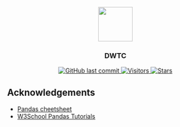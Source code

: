 <p align="center">
    <img width="80" src="https://gitee.com/szj2ys/Pictures/raw/master/logo/buffalo.png"/>
</p>

<h3 align="center">
    <p>DWTC</p>
</h3>

<p align="center">
    <a href="https://github.com/szj2ys/investing">
        <img src="https://img.shields.io/github/last-commit/szj2ys/investing?color=blue" alt="GitHub last commit"/>
    </a>
    <a href="https://github.com/szj2ys/investing">
        <img src="https://visitor-badge.glitch.me/badge?page_id=szj2ys.investing" alt="Visitors"/>
    </a>
    <a href="https://github.com/szj2ys/investing">
        <img src="https://img.shields.io/github/stars/szj2ys/investing?style=social" alt="Stars"/>
    </a>
</p>

## Acknowledgements
- [Pandas cheetsheet](http://pandas.pydata.org/Pandas_Cheat_Sheet.pdf)
- [W3School Pandas Tutorials](https://www.w3cschool.cn/hyspo/hyspo-cwjk372n.html)




